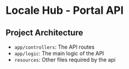 # Locale Hub - Portal API

## Project Architecture

- `app/controllers`: The API routes
- `app/logic`: The main logic of the API
- `resources`: Other files required by the api
